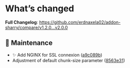 # What’s changed
**Full Changelog**: https://github.com/erdnaxela02/addon-sharry/compare/v1.2.0...v2.0.0

## 🐛 Maintenance
- ✨ Add NGINX for SSL connexion ([a9c089b](https://github.com/erdnaxela02/addon-sharry/commit/a9c089bbe3dd9ec456d51de9a135002bea96bb9d))
- Adjustment of default chunk-size parameter ([8563e31](https://github.com/erdnaxela02/addon-sharry/commit/8563e3106505700dc345437531e7e01f5e175b01))